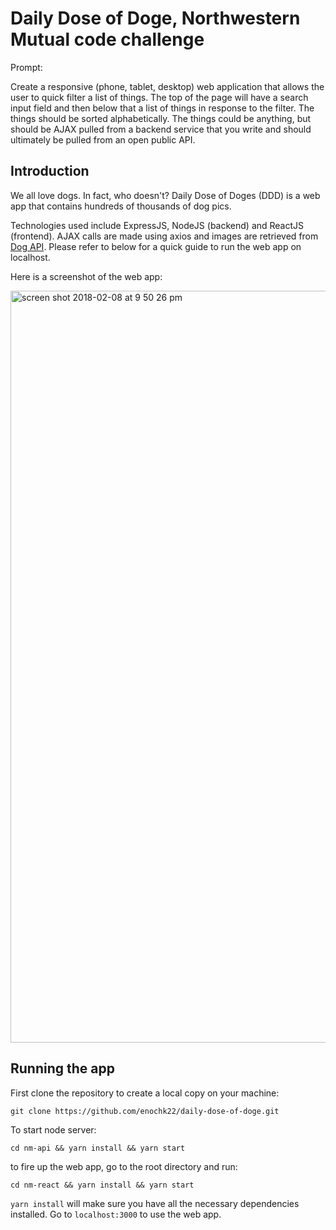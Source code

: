 # Daily Dose of Doge, Northwestern Mutual code challenge

Prompt:

Create a responsive (phone, tablet, desktop) web application that allows the user to quick filter a list of things. The top of the page will have a search input field and then below that a list of things in response to the filter. The things should be sorted alphabetically. The things could be anything, but should be AJAX pulled from a backend service that you write and should ultimately be pulled from an open public API.

## Introduction

We all love dogs. In fact, who doesn't? Daily Dose of Doges (DDD) is a web app that contains hundreds of thousands of dog pics.

Technologies used include ExpressJS, NodeJS (backend) and ReactJS (frontend). AJAX calls are made using axios and images are retrieved from [Dog API](https://dog.ceo/dog-api/). Please refer to below for a quick guide to run the web app on localhost.  

Here is a screenshot of the web app:

<img width="1203" alt="screen shot 2018-02-08 at 9 50 26 pm" src="https://user-images.githubusercontent.com/21212915/36011013-215f0212-0d1a-11e8-8c5c-845336edcc67.png">

## Running the app

First clone the repository to create a local copy on your machine:

```
git clone https://github.com/enochk22/daily-dose-of-doge.git
```

To start node server:

```
cd nm-api && yarn install && yarn start
```

to fire up the web app, go to the root directory and run:

```
cd nm-react && yarn install && yarn start
```

```yarn install``` will make sure you have all the necessary dependencies installed. Go to ```localhost:3000``` to use the web app.


